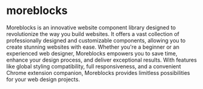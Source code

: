 # moreblocks

Moreblocks is an innovative website component library designed to revolutionize the way you build websites. It offers a vast collection of professionally designed and customizable components, allowing you to create stunning websites with ease. Whether you're a beginner or an experienced web designer, Moreblocks empowers you to save time, enhance your design process, and deliver exceptional results. With features like global styling compatibility, full responsiveness, and a convenient Chrome extension companion, Moreblocks provides limitless possibilities for your web design projects.
